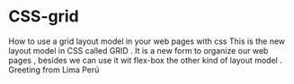 # CSS-grid
How to use a grid layout model in your web pages with css
This is the new layout model in CSS called GRID . It is a new form to organize our web pages , besides we can use it wit flex-box the other
kind of layout model .
Greeting from Lima Perú
